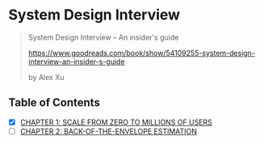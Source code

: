 # System Design Interview

> System Design Interview – An insider's guide
>
> <https://www.goodreads.com/book/show/54109255-system-design-interview-an-insider-s-guide>
>
> by Alex Xu

## Table of Contents

- [x] [CHAPTER 1: SCALE FROM ZERO TO MILLIONS OF USERS](./01_scale_from_zero_to_millions_of_users.md)
- [ ] [CHAPTER 2: BACK-OF-THE-ENVELOPE ESTIMATION](./02_back_of_the_envelope_estimation.md)

